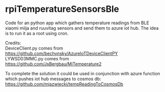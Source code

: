 # rpiTemperatureSensorsBle
Code for an python app which gathers temperature readings from BLE xiaomi miija and ruuvitag sensors and send them to azure iot hub. The idea is to run it as a root using cron.

Credits:<br/>
DeviceClient.py comes from https://github.com/bechynsky/AzureIoTDeviceClientPY<br/>
LYWSD03MMC.py comes from https://github.com/JsBergbau/MiTemperature2

To complete the solution it could be used in conjunction with azure function which pushes iot hub messages to cosmos db: https://github.com/mjazwiecki/tempReadingToCosmosDb
